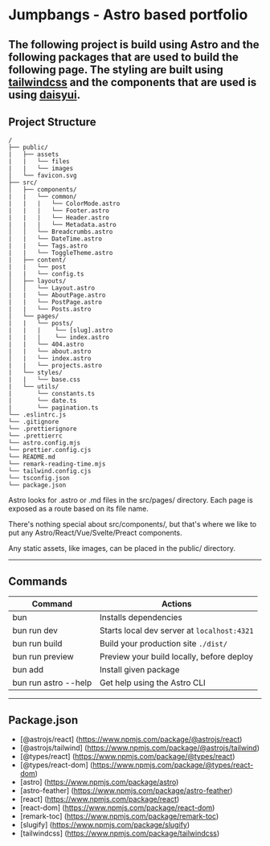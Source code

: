 # Jumpbangs - Astro based portfolio

The following project is build using Astro and the following packages that are used to build the following page. The styling are built using [tailwindcss](https://tailwindcss.com/) and the components that are used is using [daisyui](https://daisyui.com/).
---
## Project Structure

```
/
├── public/
|   ├── assets
|   |   └── files
|   |   └── images
│   └── favicon.svg
├── src/
│   ├── components/
|   |   └── common/
|   |   |   └── ColorMode.astro
|   |   |   └── Footer.astro
|   |   |   └── Header.astro
|   |   |   └── Metadata.astro
│   │   └── Breadcrumbs.astro
|   |   └── DateTime.astro
|   |   └── Tags.astro
|   |   └── ToggleTheme.astro
|   ├── content/
|   |   └── post
|   |   └── config.ts  
│   ├── layouts/
│   │   └── Layout.astro
|   |   └── AboutPage.astro
|   |   └── PostPage.astro
|   |   └── Posts.astro
│   └── pages/
|   |   └── posts/
|   |   |    └── [slug].astro
|   |   |    └── index.astro
|   |   └── 404.astro
|   |   └── about.astro
│   |   └── index.astro
|   |   └── projects.astro
|   └── styles/
|   |   └── base.css
|   └── utils/
|       └── constants.ts
|       └── date.ts
|       └── pagination.ts
└── .eslintrc.js
└── .gitignore
└── .prettierignore
└── .prettierrc
└── astro.config.mjs
└── prettier.config.cjs
└── README.md
└── remark-reading-time.mjs
└── tailwind.config.cjs
└── tsconfig.json
└── package.json
```

Astro looks for .astro or .md files in the src/pages/ directory. Each page is exposed as a route based on its file name.

There's nothing special about src/components/, but that's where we like to put any Astro/React/Vue/Svelte/Preact components.

Any static assets, like images, can be placed in the public/ directory.

---
## Commands

| Command                | Actions                                    |
|------------------------|--------------------------------------------|
| bun                    | Installs dependencies                      |
| bun run dev            | Starts local dev server at `localhost:4321`|
| bun run build          | Build your production site `./dist/`       |
| bun run preview        | Preview your build locally, before deploy  |
| bun add <package>      | Install given package                      |
| bun run astro --help   | Get help using the Astro CLI               |

---
## Package.json
- [@astrojs/react] (https://www.npmjs.com/package/@astrojs/react)
- [@astrojs/tailwind] (https://www.npmjs.com/package/@astrojs/tailwind)
- [@types/react] (https://www.npmjs.com/package/@types/react)
- [@types/react-dom] (https://www.npmjs.com/package/@types/react-dom)
- [astro] (https://www.npmjs.com/package/astro)
- [astro-feather] (https://www.npmjs.com/package/astro-feather)
- [react] (https://www.npmjs.com/package/react)
- [react-dom] (https://www.npmjs.com/package/react-dom)
- [remark-toc] (https://www.npmjs.com/package/remark-toc)
- [slugify] (https://www.npmjs.com/package/slugify)
- [tailwindcss] (https://www.npmjs.com/package/tailwindcss)
